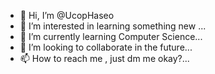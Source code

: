 - 👋 Hi, I’m @UcopHaseo
- 👀 I’m interested in learning something new ...
- 🌱 I’m currently learning Computer Science...
- 💞️ I’m looking to collaborate in the future...
- 📫 How to reach me , just dm me okay?...

<!---
UcopHaseo/UcopHaseo is a ✨ special ✨ repository because its `README.md` (this file) appears on your GitHub profile.
You can click the Preview link to take a look at your changes.
--->
